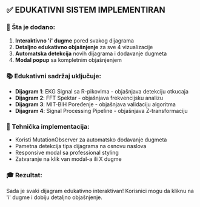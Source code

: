 
## ✅ EDUKATIVNI SISTEM IMPLEMENTIRAN

### 🎯 Šta je dodano:
1. **Interaktivno 'i' dugme** pored svakog dijagrama
2. **Detaljno edukativno objašnjenje** za sve 4 vizualizacije  
3. **Automatska detekcija** novih dijagrama i dodavanje dugmeta
4. **Modal popup** sa kompletnim objašnjenjem

### 📚 Edukativni sadržaj uključuje:
- **Dijagram 1**: EKG Signal sa R-pikovima - objašnjava detekciju otkucaja
- **Dijagram 2**: FFT Spektar - objašnjava frekvencijsku analizu
- **Dijagram 3**: MIT-BIH Poređenje - objašnjava validaciju algoritma
- **Dijagram 4**: Signal Processing Pipeline - objašnjava Z-transformaciju

### 🔧 Tehnička implementacija:
- Koristi MutationObserver za automatsko dodavanje dugmeta
- Pametna detekcija tipa dijagrama na osnovu naslova
- Responsive modal sa professional styling
- Zatvaranje na klik van modal-a ili X dugme

### 🎓 Rezultat:
Sada je svaki dijagram edukativno interaktivan!
Korisnici mogu da kliknu na 'i' dugme i dobiju detaljno objašnjenje.


